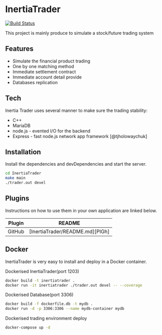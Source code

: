 # InertiaTrader


[![Build Status](https://travis-ci.org/joemccann/dillinger.svg?branch=master)](https://travis-ci.org/joemccann/dillinger)

This project is mainly produce to simulate a stock/future trading system
  

## Features

- Simulate the financial product trading
- One by one matching method
- Immediate settlement contract
- Immediate account detail provide 
- Databases replication


## Tech

Inertia Trader uses several manner to make sure the trading stability:

- C++
- MariaDB
- node.js - evented I/O for the backend
- Express - fast node.js network app framework [@tjholowaychuk]

## Installation

Install the dependencies and devDependencies and start the server.

```sh
cd InertiaTrader
make main
./trader.out devel
```

## Plugins

Instructions on how to use them in your own application are linked below.

| Plugin | README |
| ------ | ------ |
| GitHub | [InertiaTrader/README.md][PlGh] |


## Docker

InertiaTrader is very easy to install and deploy in a Docker container.

Dockerised InertiaTrader(port 1203)

```sh
docker build -t inertiatrader .
docker run -it inertiatrader ./trader.out devel -- --coverage
```

Dockerised Database(port 3306)

```sh
docker build -f dockerfile.db -t mydb .
docker run -d -p 3306:3306 --name mydb-container mydb
```

Dockerised trading environment deploy

```sh
docker-compose up -d
```
